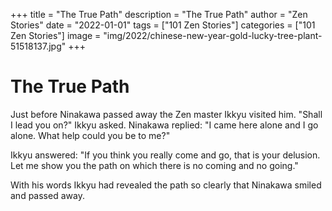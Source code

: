 +++
title = "The True Path"
description = "The True Path"
author = "Zen Stories"
date = "2022-01-01"
tags = ["101 Zen Stories"]
categories = ["101 Zen Stories"]
image =  "img/2022/chinese-new-year-gold-lucky-tree-plant-51518137.jpg"
+++

# The True Path

Just before Ninakawa passed away the Zen master Ikkyu visited him. "Shall I lead you on?" Ikkyu asked. Ninakawa replied: "I came here alone and I go alone. What help could you be to me?"

Ikkyu answered: "If you think you really come and go, that is your delusion. Let me show you the path on which there is no coming and no going."

With his words Ikkyu had revealed the path so clearly that Ninakawa smiled and passed away.
